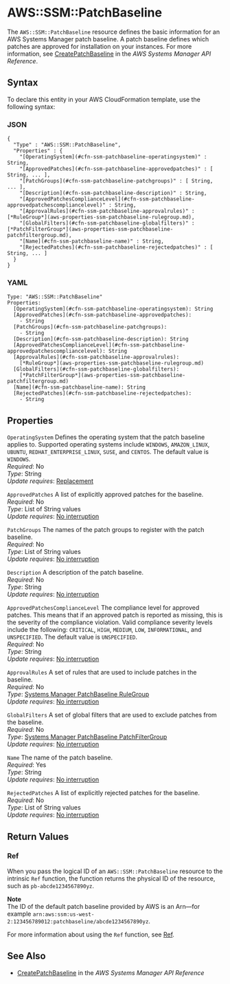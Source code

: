 # AWS::SSM::PatchBaseline<a name="aws-resource-ssm-patchbaseline"></a>

The `AWS::SSM::PatchBaseline` resource defines the basic information for an AWS Systems Manager patch baseline\. A patch baseline defines which patches are approved for installation on your instances\. For more information, see [ CreatePatchBaseline](http://docs.aws.amazon.com/systems-manager/latest/APIReference/API_CreatePatchBaseline.html) in the *AWS Systems Manager API Reference*\.

## Syntax<a name="aws-resource-ssm-patchbaseline-syntax"></a>

To declare this entity in your AWS CloudFormation template, use the following syntax:

### JSON<a name="aws-resource-ssm-patchbaseline-syntax.json"></a>

```
{
  "Type" : "AWS::SSM::PatchBaseline",
  "Properties" : {
    "[OperatingSystem](#cfn-ssm-patchbaseline-operatingsystem)" : String,
    "[ApprovedPatches](#cfn-ssm-patchbaseline-approvedpatches)" : [ String, ... ],
    "[PatchGroups](#cfn-ssm-patchbaseline-patchgroups)" : [ String, ... ],
    "[Description](#cfn-ssm-patchbaseline-description)" : String,
    "[ApprovedPatchesComplianceLevel](#cfn-ssm-patchbaseline-approvedpatchescompliancelevel)" : String,
    "[ApprovalRules](#cfn-ssm-patchbaseline-approvalrules)" : [*RuleGroup*](aws-properties-ssm-patchbaseline-rulegroup.md),
    "[GlobalFilters](#cfn-ssm-patchbaseline-globalfilters)" : [*PatchFilterGroup*](aws-properties-ssm-patchbaseline-patchfiltergroup.md),
    "[Name](#cfn-ssm-patchbaseline-name)" : String,
    "[RejectedPatches](#cfn-ssm-patchbaseline-rejectedpatches)" : [ String, ... ]
  }
}
```

### YAML<a name="aws-resource-ssm-patchbaseline-syntax.yaml"></a>

```
Type: "AWS::SSM::PatchBaseline"
Properties:
  [OperatingSystem](#cfn-ssm-patchbaseline-operatingsystem): String
  [ApprovedPatches](#cfn-ssm-patchbaseline-approvedpatches): 
    - String
  [PatchGroups](#cfn-ssm-patchbaseline-patchgroups): 
    - String
  [Description](#cfn-ssm-patchbaseline-description): String
  [ApprovedPatchesComplianceLevel](#cfn-ssm-patchbaseline-approvedpatchescompliancelevel): String
  [ApprovalRules](#cfn-ssm-patchbaseline-approvalrules):
    [*RuleGroup*](aws-properties-ssm-patchbaseline-rulegroup.md)
  [GlobalFilters](#cfn-ssm-patchbaseline-globalfilters):
    [*PatchFilterGroup*](aws-properties-ssm-patchbaseline-patchfiltergroup.md)
  [Name](#cfn-ssm-patchbaseline-name): String
  [RejectedPatches](#cfn-ssm-patchbaseline-rejectedpatches): 
    - String
```

## Properties<a name="aws-resource-ssm-patchbaseline-properties"></a>

`OperatingSystem`  <a name="cfn-ssm-patchbaseline-operatingsystem"></a>
Defines the operating system that the patch baseline applies to\. Supported operating systems include `WINDOWS`, `AMAZON_LINUX`, `UBUNTU`, `REDHAT_ENTERPRISE_LINUX`, `SUSE`, and `CENTOS`\. The default value is `WINDOWS`\.  
 *Required*: No  
 *Type*: String  
 *Update requires*: [Replacement](using-cfn-updating-stacks-update-behaviors.md#update-replacement) 

`ApprovedPatches`  <a name="cfn-ssm-patchbaseline-approvedpatches"></a>
A list of explicitly approved patches for the baseline\.  
 *Required*: No  
 *Type*: List of String values  
 *Update requires*: [No interruption](using-cfn-updating-stacks-update-behaviors.md#update-no-interrupt) 

`PatchGroups`  <a name="cfn-ssm-patchbaseline-patchgroups"></a>
The names of the patch groups to register with the patch baseline\.  
 *Required*: No  
 *Type*: List of String values  
 *Update requires*: [No interruption](using-cfn-updating-stacks-update-behaviors.md#update-no-interrupt) 

`Description`  <a name="cfn-ssm-patchbaseline-description"></a>
A description of the patch baseline\.  
 *Required*: No  
 *Type*: String  
 *Update requires*: [No interruption](using-cfn-updating-stacks-update-behaviors.md#update-no-interrupt) 

`ApprovedPatchesComplianceLevel`  <a name="cfn-ssm-patchbaseline-approvedpatchescompliancelevel"></a>
The compliance level for approved patches\. This means that if an approved patch is reported as missing, this is the severity of the compliance violation\. Valid compliance severity levels include the following: `CRITICAL`, `HIGH`, `MEDIUM`, `LOW`, `INFORMATIONAL`, and `UNSPECIFIED`\. The default value is `UNSPECIFIED`\.  
 *Required*: No  
 *Type*: String  
 *Update requires*: [No interruption](using-cfn-updating-stacks-update-behaviors.md#update-no-interrupt) 

`ApprovalRules`  <a name="cfn-ssm-patchbaseline-approvalrules"></a>
A set of rules that are used to include patches in the baseline\.  
 *Required*: No  
 *Type*: [Systems Manager PatchBaseline RuleGroup](aws-properties-ssm-patchbaseline-rulegroup.md)  
 *Update requires*: [No interruption](using-cfn-updating-stacks-update-behaviors.md#update-no-interrupt) 

`GlobalFilters`  <a name="cfn-ssm-patchbaseline-globalfilters"></a>
A set of global filters that are used to exclude patches from the baseline\.  
 *Required*: No  
 *Type*: [Systems Manager PatchBaseline PatchFilterGroup](aws-properties-ssm-patchbaseline-patchfiltergroup.md)  
 *Update requires*: [No interruption](using-cfn-updating-stacks-update-behaviors.md#update-no-interrupt) 

`Name`  <a name="cfn-ssm-patchbaseline-name"></a>
The name of the patch baseline\.  
 *Required*: Yes  
 *Type*: String  
 *Update requires*: [No interruption](using-cfn-updating-stacks-update-behaviors.md#update-no-interrupt) 

`RejectedPatches`  <a name="cfn-ssm-patchbaseline-rejectedpatches"></a>
A list of explicitly rejected patches for the baseline\.  
 *Required*: No  
 *Type*: List of String values  
 *Update requires*: [No interruption](using-cfn-updating-stacks-update-behaviors.md#update-no-interrupt) 

## Return Values<a name="aws-resource-ssm-patchbaseline-returnvalues"></a>

### Ref<a name="w3ab2c21c10e1168b9b3"></a>

When you pass the logical ID of an `AWS::SSM::PatchBaseline` resource to the intrinsic `Ref` function, the function returns the physical ID of the resource, such as `pb-abcde1234567890yz`\. 

**Note**  
The ID of the default patch baseline provided by AWS is an Arn—for example `arn:aws:ssm:us-west-2:123456789012:patchbaseline/abcde1234567890yz`\.

For more information about using the `Ref` function, see [Ref](intrinsic-function-reference-ref.md)\. 

## See Also<a name="aws-resource-ssm-patchbaseline-seealso"></a>
+ [ CreatePatchBaseline](http://docs.aws.amazon.com/systems-manager/latest/APIReference/API_CreatePatchBaseline.html) in the *AWS Systems Manager API Reference*